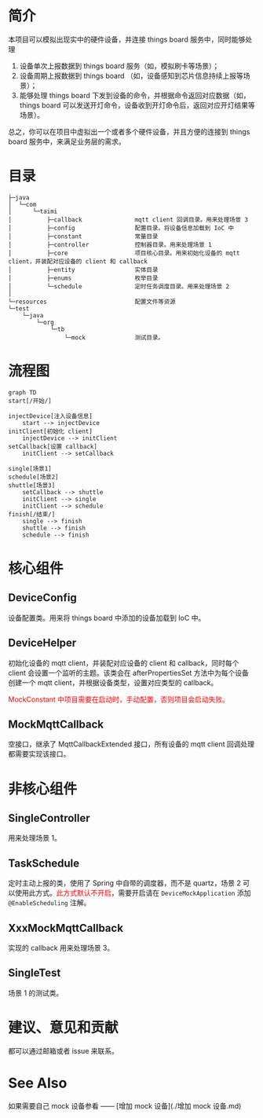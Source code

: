 # 简介

本项目可以模拟出现实中的硬件设备，并连接 things board 服务中，同时能够处理

1.  设备单次上报数据到 things board 服务（如，模拟刷卡等场景）；
2. 设备周期上报数据到 things board （如，设备感知到芯片信息持续上报等场景）；
3. 能够处理 things board 下发到设备的命令，并根据命令返回对应数据（如，things board 可以发送开灯命令，设备收到开灯命令后，返回对应开灯结果等场景）。

总之，你可以在项目中虚拟出一个或者多个硬件设备，并且方便的连接到 things board 服务中，来满足业务层的需求。

# 目录

```text
├─java
│  └─com
│      └─taimi
│          ├─callback				mqtt client 回调目录。用来处理场景 3
│          ├─config					配置目录。将设备信息加载到 IoC 中
│          ├─constant				常量目录
│          ├─controller				控制器目录。用来处理场景 1
│          ├─core					项目核心目录。用来初始化设备的 mqtt client，并装配对应设备的 client 和 callback
│          ├─entity					实体目录
│          ├─enums					枚举目录
│          └─schedule				定时任务调度目录。用来处理场景 2
│								
└─resources							配置文件等资源
└─test
    └─java
        └─org
            └─tb
                └─mock				测试目录。
```

# 流程图

```mermaid
graph TD
start[/开始/]

injectDevice[注入设备信息]
	start --> injectDevice
initClient[初始化 client]
	injectDevice --> initClient
setCallback[设置 callback]
	initClient --> setCallback
	
single[场景1]
schedule[场景2]
shuttle[场景3]
	setCallback --> shuttle
	initClient --> single
	initClient --> schedule
finish[/结束/]
	single --> finish
	shuttle --> finish
	schedule --> finish
```



# 核心组件

## DeviceConfig

设备配置类。用来将 things board 中添加的设备加载到 IoC 中。

## DeviceHelper

初始化设备的 mqtt client，并装配对应设备的 client 和 callback，同时每个 client 会设置一个监听的主题。该类会在 afterPropertiesSet 方法中为每个设备创建一个 mqtt client，并根据设备类型，设置对应类型的 callback。

<font color=red>MockConstant 中项目需要在启动时，手动配置，否则项目会启动失败。</font>

## MockMqttCallback

空接口，继承了 MqttCallbackExtended 接口，所有设备的 mqtt client 回调处理都需要实现该接口。

# 非核心组件

## SingleController

用来处理场景 1。

## TaskSchedule

定时主动上报的类，使用了 Spring 中自带的调度器，而不是 quartz，场景 2 可以使用此方式。<font color=red>此方式默认不开启</font>，需要开启请在 `DeviceMockApplication` 添加 `@EnableScheduling` 注解。

## XxxMockMqttCallback

实现的 callback 用来处理场景 3。

## SingleTest

场景 1 的测试类。

# 建议、意见和贡献

都可以通过邮箱或者 issue 来联系。

# See Also

如果需要自己 mock 设备参看 —— [增加 mock 设备](./增加 mock 设备.md)

